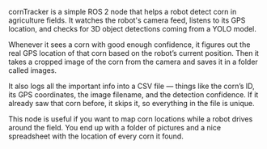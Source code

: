 cornTracker is a simple ROS 2 node that helps a robot detect corn in agriculture fields. It watches the robot's camera feed, listens to its GPS location, and checks for 3D object detections coming from a YOLO model.

Whenever it sees a corn with good enough confidence, it figures out the real GPS location of that corn based on the robot’s current position. Then it takes a cropped image of the corn from the camera and saves it in a folder called images.

It also logs all the important info into a CSV file — things like the corn’s ID, its GPS coordinates, the image filename, and the detection confidence. If it already saw that corn before, it skips it, so everything in the file is unique.

This node is useful if you want to map corn locations while a robot drives around the field. You end up with a folder of pictures and a nice spreadsheet with the location of every corn it found.